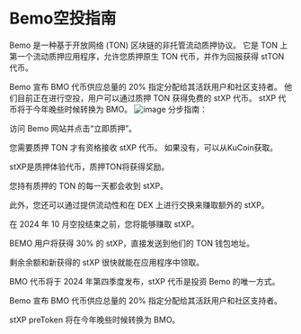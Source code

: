 # Bemo空投指南

Bemo 是一种基于开放网络 (TON) 区块链的非托管流动质押协议。 它是 TON 上第一个流动质押应用程序，允许您质押原生 TON 代币，并作为回报获得 stTON 代币。

Bemo 宣布 BMO 代币供应总量的 20% 指定分配给其活跃用户和社区支持者。 他们目前正在进行空投，用户可以通过质押 TON 获得免费的 stXP 代币。 stXP 代币将于今年晚些时候转换为 BMO。
![image](https://github.com/roomyweb3/airdrops/assets/165030655/6ae24564-7006-4b43-a3bb-48c278514cb9)
分步指南：

访问 Bemo 网站并点击“立即质押”。

您需要质押 TON 才有资格接收 stXP 代币。 如果没有，可以从KuCoin获取。

stXP是质押体验代币，质押TON将获得奖励。

您持有质押的 TON 的每一天都会收到 stXP。

此外，您还可以通过提供流动性和在 DEX 上进行交换来赚取额外的 stXP。

在 2024 年 10 月空投结束之前，您将能够赚取 stXP。

BEMO 用户将获得 30% 的 stXP，直接发送到他们的 TON 钱包地址。

剩余余额和新获得的 stXP 很快就能在应用程序中领取。

BMO 代币将于 2024 年第四季度发布，stXP 代币是投资 Bemo 的唯一方式。

Bemo 宣布 BMO 代币供应总量的 20% 指定分配给其活跃用户和社区支持者。

stXP preToken 将在今年晚些时候转换为 BMO。
